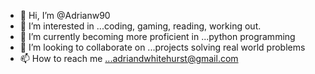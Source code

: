- 👋 Hi, I’m @Adrianw90
- 👀 I’m interested in ...coding, gaming, reading, working out.
- 🌱 I’m currently becoming more proficient in ...python programming
- 💞️ I’m looking to collaborate on ...projects solving real world problems
- 📫 How to reach me ...adriandwhitehurst@gmail.com

<!---
Adrianw90/Adrianw90 is a ✨ special ✨ repository because its `README.md` (this file) appears on your GitHub profile.
You can click the Preview link to take a look at your changes.
--->
